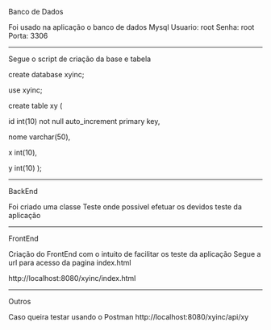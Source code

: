 Banco de Dados

Foi usado na aplicação o banco de dados Mysql
Usuario: root
Senha: root
Porta: 3306

*****************************************************************************************
Segue o script de criação da base e tabela

create database xyinc;

use xyinc;

create table xy (

id int(10) not null auto_increment primary key,

nome varchar(50),

x int(10),

y int(10)
);

*****************************************************************************************
BackEnd

Foi criado uma classe Teste onde possivel efetuar os devidos teste da aplicação

*****************************************************************************************
FrontEnd

Criação do FrontEnd com o intuito de facilitar os teste da aplicação
Segue a url para acesso da pagina index.html

http://localhost:8080/xyinc/index.html

*****************************************************************************************
Outros

Caso queira testar usando o Postman
http://localhost:8080/xyinc/api/xy

